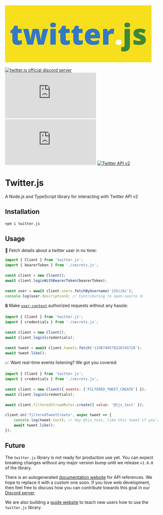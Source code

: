 [![twitter.js github](https://raw.githubusercontent.com/twitterjs/guide/main/src/.vuepress/public/branding/banner_small.png 'Twitter.js')](https://github.com/twitterjs/twitter.js)

[![twitter.js official discord server](https://img.shields.io/discord/791722432896434237?color=5865F2&label=discord&logo=discord&logoColor=white&style=flat-square)](https://discord.gg/f5Pefuskx4)
[![NPM version](https://img.shields.io/npm/v/twitter.js?color=ff2511&style=flat-square)](https://www.npmjs.com/package/twitter.js)
[![NPM downloads](https://img.shields.io/npm/dt/twitter.js?color=1DB954&style=flat-square)](https://www.npmjs.com/package/twitter.js)
[![Twitter API v2](https://img.shields.io/endpoint?url=https%3A%2F%2Ftwbadges.glitch.me%2Fbadges%2Fv2&style=flat-square)](https://developer.twitter.com/en/docs/twitter-api/early-access)

# Twitter.js

A Node.js and TypeScript library for interacting with Twitter API v2

## Installation

```bash
npm i twitter.js
```

## Usage

🚀 Fetch details about a twitter user in no time:

```js
import { Client } from 'twitter.js';
import { bearerToken } from './secrets.js';

const client = new Client();
await client.loginWithBearerToken(bearerToken);

const user = await client.users.fetchByUsername('iShiibi');
console.log(user.description); // Contributing to open-source 🌐
```

🔒 Make [`user-context`](https://developer.twitter.com/en/docs/authentication/oauth-1-0a) authorized requests without any hassle:

```js
import { Client } from 'twitter.js';
import { credentials } from './secrets.js';

const client = new Client();
await client.login(credentials);

const tweet = await client.tweets.fetch('1336749579228745728');
await tweet.like();
```

📈 Want real-time events listening? We got you covered:

```js
import { Client } from 'twitter.js';
import { credentials } from './secrets.js';

const client = new Client({ events: ['FILTERED_TWEET_CREATE'] });
await client.login(credentials);

await client.filteredStreamRules.create({ value: '@tjs_test' });

client.on('filteredTweetCreate', async tweet => {
	console.log(tweet.text); // hey @tjs_test, like this tweet if you're listening!
	await tweet.like();
});
```

## Future

The `twitter.js` library is not ready for production use yet. You can expect breaking changes without any major version bump until we release `v1.0.0` of the library.

There is an autogenerated [documentation website](https://twitter.js.org) for API references. We hope to replace it with a custom one soon. If you love web development, then feel free to discuss how you can contribute towards this goal in our [Discord server](https://discord.gg/f5Pefuskx4).

We are also building a [guide website](https://twitterjs-guide.pages.dev) to teach new users how to use the `twitter.js` library.
